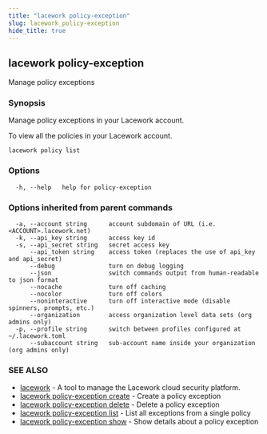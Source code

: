 ```yaml
---
title: "lacework policy-exception"
slug: lacework_policy-exception
hide_title: true
---
```


## lacework policy-exception

Manage policy exceptions

### Synopsis

Manage policy exceptions in your Lacework account.

To view all the policies in your Lacework account.

    lacework policy list


### Options

```
  -h, --help   help for policy-exception
```

### Options inherited from parent commands

```
  -a, --account string      account subdomain of URL (i.e. <ACCOUNT>.lacework.net)
  -k, --api_key string      access key id
  -s, --api_secret string   secret access key
      --api_token string    access token (replaces the use of api_key and api_secret)
      --debug               turn on debug logging
      --json                switch commands output from human-readable to json format
      --nocache             turn off caching
      --nocolor             turn off colors
      --noninteractive      turn off interactive mode (disable spinners, prompts, etc.)
      --organization        access organization level data sets (org admins only)
  -p, --profile string      switch between profiles configured at ~/.lacework.toml
      --subaccount string   sub-account name inside your organization (org admins only)
```

### SEE ALSO

* [lacework](lacework.md)	 - A tool to manage the Lacework cloud security platform.
* [lacework policy-exception create](lacework_policy-exception_create.md)	 - Create a policy exception
* [lacework policy-exception delete](lacework_policy-exception_delete.md)	 - Delete a policy exception
* [lacework policy-exception list](lacework_policy-exception_list.md)	 - List all exceptions from a single policy
* [lacework policy-exception show](lacework_policy-exception_show.md)	 - Show details about a policy exception

